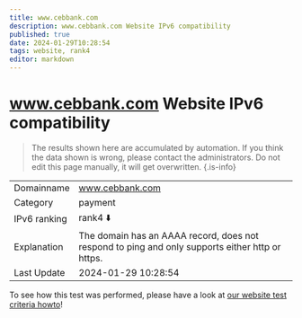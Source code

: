 ```yaml
---
title: www.cebbank.com
description: www.cebbank.com Website IPv6 compatibility
published: true
date: 2024-01-29T10:28:54
tags: website, rank4
editor: markdown
---
```


# www.cebbank.com Website IPv6 compatibility

> The results shown here are accumulated by automation. If you think the data shown is wrong, please contact the administrators. 
> Do not edit this page manually, it will get overwritten.
{.is-info}


|   |   |
| - | - |
| Domainname | www.cebbank.com
| Category | payment |
| IPv6 ranking | rank4 :arrow_down: |
| Explanation | The domain has an AAAA record, does not respond to ping and only supports either http or https. |
| Last Update | 2024-01-29 10:28:54 |

To see how this test was performed, please have a look at [our website test criteria howto](/howto/testcriteria/website)!

